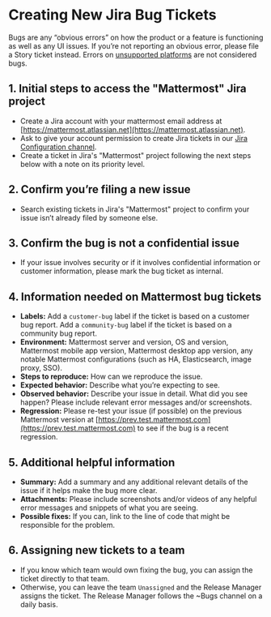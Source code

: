# Creating New Jira Bug Tickets

Bugs are any “obvious errors” on how the product or a feature is functioning as well as any UI issues. If you’re not reporting an obvious error, please file a Story ticket instead. Errors on [unsupported platforms](https://docs.mattermost.com/install/requirements.html) are not considered bugs.

## 1. Initial steps to access the "Mattermost" Jira project

* Create a Jira account with your mattermost email address at [https://mattermost.atlassian.net](https://mattermost.atlassian.net).
* Ask to give your account permission to create Jira tickets in our [Jira Configuration channel](https://community.mattermost.com/core/channels/jira-configuration).
* Create a ticket in Jira's "Mattermost" project following the next steps below with a note on its priority level.

## 2. Confirm you’re filing a new issue

* Search existing tickets in Jira's "Mattermost" project to confirm your issue isn’t already filed by someone else.

## 3. Confirm the bug is not a confidential issue

* If your issue involves security or if it involves confidential information or customer information, please mark the bug ticket as internal.

## 4. Information needed on Mattermost bug tickets

* **Labels:** Add a `customer-bug` label if the ticket is based on a customer bug report. Add a `community-bug` label if the ticket is based on a community bug report.
* **Environment:** Mattermost server and version, OS and version, Mattermost mobile app version, Mattermost desktop app version, any notable Mattermost configurations \(such as HA, Elasticsearch, image proxy, SSO\).
* **Steps to reproduce:** How can we reproduce the issue.
* **Expected behavior:** Describe what you’re expecting to see.
* **Observed behavior:** Describe your issue in detail. What did you see happen? Please include relevant error messages and/or screenshots.
* **Regression:** Please re-test your issue \(if possible\) on the previous Mattermost version at [https://prev.test.mattermost.com](https://prev.test.mattermost.com) to see if the bug is a recent regression.

## 5. Additional helpful information

* **Summary:** Add a summary and any additional relevant details of the issue if it helps make the bug more clear.
* **Attachments:** Please include screenshots and/or videos of any helpful error messages and snippets of what you are seeing.
* **Possible fixes:** If you can, link to the line of code that might be responsible for the problem.

## 6. Assigning new tickets to a team

* If you know which team would own fixing the bug, you can assign the ticket directly to that team.
* Otherwise, you can leave the team ``Unassigned`` and the Release Manager assigns the ticket. The Release Manager follows the ~Bugs channel on a daily basis.
